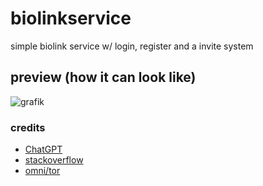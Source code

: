 # biolinkservice
simple biolink service w/ login, register and a invite system

## preview (how it can look like)
![grafik](https://github.com/timokoz/biolinkservice/assets/131486274/ce4a6bdf-0190-49fe-b3d7-78a80802ed10)

### credits
- [ChatGPT](https://chatgpt.com/)
- [stackoverflow](https://stackoverflow.com/)
- [omni/tor](https://github.com/v6r)
